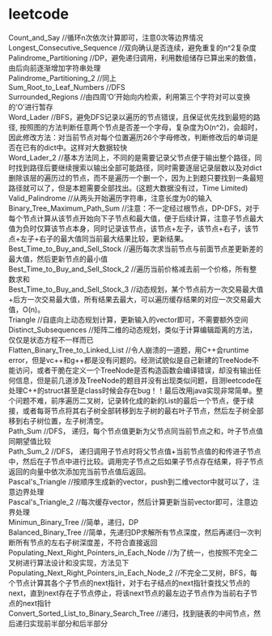 leetcode
========
Count_and_Say                    //循环n次依次计算即可，注意0次等边界情况<br>
Longest_Consecutive_Sequence     //双向确认是否连续，避免重复的n^2复杂度 <br>
Palindrome_Partitioning          //DP，避免递归调用，利用数组储存已算出来的数值，由后向前逐渐增加字符串处理 <br>
Palindrome_Partitioning_2        //同上 <br>
Sum_Root_to_Leaf_Numbers         //DFS <br>
Surrounded_Regions               //由四周‘O’开始向内检索，利用第三个字符对可以变换的‘O’进行暂存 <br>
Word_Lader                       //BFS，避免DFS记录以遍历的节点错误，且保证优先找到最短的路径,  按照图的方法判断任意两个节点是否差一个字母，复杂度为O(n^2)，会超时，因此修改方法：对当前节点对每个位置遍历26个字母修改，判断修改后的单词是否在已有的dict中。这样对大数据较快 <br>
Word_Lader_2                     //基本方法同上，不同的是需要记录父节点便于输出整个路径，同时找到路径后要继续搜索以输出全部可能路径，同时需要逐层记录层数以及对dict删除该层的遍历过的节点，而不是遍历一个删一个，因为上到题只要找到一条最短路径就可以了，但是本题需要全部找出。(这题大数据没有过，Time Limited) <br>
Valid_Palindrome                 //从两头开始遍历字符串，注意长度为0的输入
Binary_Tree_Maximum_Path_Sum     //注意：不一定经过根节点，DP-DFS，对于每个节点计算从该节点开始向下子节点和最大值，便于后续计算，注意子节点最大值为负时仅算该节点本身，同时记录该节点，该节点+左子，该节点+右子，该节点+左子+右子的最大值同当前最大结果比较，更新结果。 <br>
Best_Time_to_Buy_and_Sell_Stock  //遍历每次求当前节点与前面节点差更新差的最大值，然后更新节点的最小值 <br>
Best_Time_to_Buy_and_Sell_Stock_2   //遍历当前价格减去前一个价格，所有整数求和 <br>
Best_Time_to_Buy_and_Sell_Stock_3   //动态规划，某个节点前方一次交易最大值+后方一次交易最大值，所有结果去最大，可以遍历缓存结果的对应一次交易最大值，O(n)。 <br>
Triangle                         //自底向上动态规划计算，更新输入的vector即可，不需要额外空间 <br>
Distinct_Subsequences            //矩阵二维的动态规划，类似于计算编辑距离的方法，仅仅是状态方程不一样而已 <br>
Flatten_Binary_Tree_to_Linked_List            //令人崩溃的一道题，用C++会runtime error，但是vc++和g++都是没有问题的。经测试貌似是自己新建的TreeNode不能访问，或者干脆在定义一个TreeNode是否构造函数会编译错误，却没有输出任何信息，但是前几道涉及TreeNode的题目并没有出现类似问题，目测leetcode在处理C++的struct甚至是class时候会存在bug！！最后改用java实现非常简单。整个问题不难，前序遍历二叉树，记录转化成的新的List的最后一个节点，便于续接，或者每哥节点将其右子树全部转移到左子树的最右叶子节点，然后左子树全部移到右子树位置，左子树清空。 <br>
Path_Sum                         //DFS， 递归，每个节点值更新为父节点同当前节点之和，叶子节点值同期望值比较 <br>
Path_Sum_2                       //DFS， 递归调用子节点时将父节点值+当前节点值的和传进子节点中，然后在子节点中进行比较。调用完子节点之后如果子节点存在结果，将子节点返回的向量中依次添加完当前节点值后返回。 <br>
Pascal's_Triangle                //按顺序生成新的vector，push到二维vector中就可以了，注意边界处理 <br>
Pascal's_Triangle_2              //每次缓存vector，然后计算更新当前vector即可，注意边界处理 <br>
Minimun_Binary_Tree              //简单，递归，DP <br>
Balanced_Binary_Tree             //简单，先递归DP求解所有节点深度，然后再递归一次判断所有节点的左右子树深度差，不符合直接返回 <br>
Populating_Next_Right_Pointers_in_Each_Node          //为了统一，也按照不完全二叉树进行算法设计和没实现，方法见下 <br>
Populating_Next_Right_Pointers_in_Each_Node_2        //不完全二叉树，BFS，每个节点计算其各个子节点的next指针，对于右子结点的next指针查找父节点的next，直到next存在子节点停止，将该next节点的最左边子节点作为当前右子节点的next指针 <br>
Convert_Sorted_List_to_Binary_Search_Tree      //递归，找到链表的中间节点，然后递归实现前半部分和后半部分